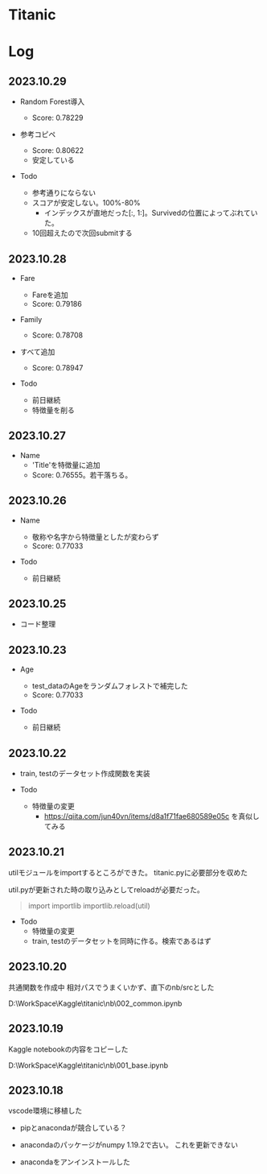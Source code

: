 # Titanic

# Log

## 2023.10.29

* Random Forest導入
    * Score: 0.78229

* 参考コピペ
    * Score: 0.80622
    * 安定している

* Todo
    * 参考通りにならない
    * スコアが安定しない。100%-80%
        * インデックスが直地だった[:, 1:]。Survivedの位置によってぶれていた。
    * 10回超えたので次回submitする
    

## 2023.10.28

* Fare
    * Fareを追加
    * Score: 0.79186

* Family
    * Score: 0.78708

* すべて追加
    * Score: 0.78947

* Todo
    * 前日継続
    * 特徴量を削る    

## 2023.10.27

* Name
    * 'Title'を特徴量に追加
    * Score: 0.76555。若干落ちる。

## 2023.10.26

* Name
    * 敬称や名字から特徴量としたが変わらず
    * Score: 0.77033

* Todo
    * 前日継続

## 2023.10.25

* コード整理

## 2023.10.23

* Age
    * test_dataのAgeをランダムフォレストで補完した
    * Score: 0.77033

* Todo
    * 前日継続

## 2023.10.22

* train, testのデータセット作成関数を実装

* Todo
    * 特徴量の変更
        * https://qiita.com/jun40vn/items/d8a1f71fae680589e05c を真似してみる



## 2023.10.21

utilモジュールをimportするところができた。
titanic.pyに必要部分を収めた

util.pyが更新された時の取り込みとしてreloadが必要だった。
>import importlib
>importlib.reload(util)

* Todo
    * 特徴量の変更
    * train, testのデータセットを同時に作る。検索であるはず


## 2023.10.20

共通関数を作成中
相対パスでうまくいかず、直下のnb/srcとした

D:\WorkSpace\Kaggle\titanic\nb\002_common.ipynb

## 2023.10.19

Kaggle notebookの内容をコピーした

D:\WorkSpace\Kaggle\titanic\nb\001_base.ipynb

## 2023.10.18

vscode環境に移植した

* pipとanacondaが競合している？
* anacondaのパッケージがnumpy 1.19.2で古い。
これを更新できない

* anacondaをアンインストールした



